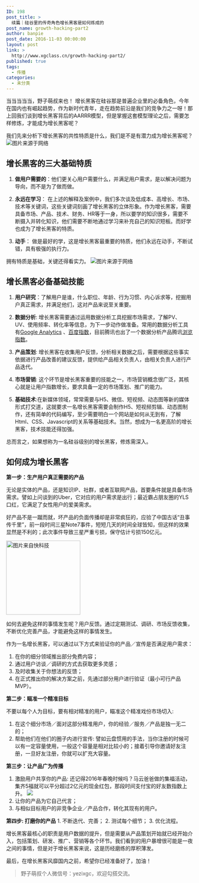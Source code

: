 ```yaml
---
ID: 198
post_title: >
  续篇｜硅谷里的传奇角色增长黑客是如何炼成的
post_name: growth-hacking-part2
author: banpie
post_date: 2016-11-03 00:00:00
layout: post
link: >
  http://www.xgclass.cn/growth-hacking-part2/
published: true
tags:
  - 传播
categories:
  - 未分类
---
```

当当当当当，野子萌叔来也！ 增长黑客在硅谷那是普遍企业里的必备角色，今年在国内也有崛起趋势，作为新时代青年，走在趋势前沿是我们的竞争力之一呀！那上回我们谈到增长黑客背后的AARRR模型，但是掌握这套模型理论之后，需要怎样修炼，才能成为增长黑客呢？

我们先来分析下增长黑客的共性特质是什么，我们是不是有潜力成为增长黑客呢？ ![图片来源于网络][1]

## 增长黑客的三大基础特质

1.  **做用户需要的**：他们更关心用户需要什么，并满足用户需求，是以解决问题为导向，而不是为了做而做。

2.  **永远在学习**： 在上述的解释及案例中，我们多次谈及低成本、高增长、市场、技术等关键词，这些关键词刻画了增长黑客的立体形象。作为增长黑客，需要具备市场、产品、技术、财务、HR等于一身，所以要学的知识很多，需要不断摄入并转化知识，他们需要不断地通过学习来补充自己的知识短板。而好学也成为了增长黑客的特质。

3.  **动手**： 做是最好的学，这是增长黑客最重要的特质，他们永远在动手，不断试错，具有极强的执行力。

拥有特质是基础，关键还得看实力。 ![图片来源于网络][2]

## 增长黑客必备基础技能

1.  **用户研究**：了解用户是谁，什么职位、年龄、行为习惯、内心诉求等，挖掘用户真正需求，并满足他们，这对产品来说至关重要。

2.  **数据分析**: 增长黑客需要通过运用数据分析工具挖掘市场需求，了解PV、UV、使用频率、转化率等信息，为下一步动作做准备。常用的数据分析工具有[Google Analytics][3]​ 、[百度指数][4]，目前腾讯也出了一个数据分析产品腾讯[浏览指数][5]。

3.  **产品策划**: 增长黑客在收集用户反馈，分析相关数据之后，需要根据这些事实依据进行产品改善的建议反馈，提供给产品相关负责人，由相关负责人进行产品迭代。

4.  **市场营销**: 这个环节是增长黑客重要的技能之一，市场营销概念很广泛，其核心就是让用户指数增长，要求具备一定的市场策划、推广的能力。

5.  **基础技术**:在新媒体领域，常常需要与H5、微信、短视频、动态图等新的媒体形式打交道，这就要求一名增长黑客需要会制作H5、短视频剪辑、动态图制作，还有简单的代码编写，至少需要明白一个网站是如何从无到有，了解Html、CSS、Javascript的关系等基础技术。当然，想成为一名更高阶的增长黑客，技术技能还得加强。

总而言之，如果想称为一名硅谷级别的增长黑客，修炼需深入。

## 如何成为增长黑客

**第一步：生产用户真正需要的产品**

无论是实体的产品，还是知识IP、社群，或者互联网产品，首要条件就是具备市场需求。譬如上问谈到的Uber，它对应的用户需求是出行；最近霸占朋友圈的YLS口红，它满足了女性用户的爱美需求。

好产品不是一蹴而就，坏产品的负面传播却是非常疯狂的，应验了中国古话“丑事传千里”，前一段时间三星Note7事件，短短几天的时间全球皆知，但这样的效果显然是不利的；此次事件导致三星严重亏损，保守估计亏损150亿元。

<img class="alignnone size-full wp-image-624" src="http://www.xgclass.cn/wp-content/uploads/2018/11/9210c10d509ae2db.jpg" width="200" height="200" alt="图片来自快科技" />

如何去避免这样的事情发生呢？用户反馈。通过定期测试、调研、市场反馈收集，不断优化完善产品，才能避免这样的事情发生。

作为一名增长黑客，可以通过以下方式来验证你的产品／宣传是否满足用户需求：

1.  在你的细分领域推出部分免费内容；
2.  通过用户访谈／调研的方式去获取更多灵感；
3.  及时收集关于你想法的反馈；
4.  在正式推出你的解决方案之前，先通过部分用户进行验证（最小可行产品MVP）。

**第二步：瞄准一个精准目标**

不要以每个人为目标，要有相对精准的用户，瞄准这个精准戏份市场切入:

1.  在这个细分市场／面对这部分精准用户，你的经验／服务／产品是独一无二的；
2.  帮助他们在他们的圈子内进行宣传: 譬如云盘惯用的手法，当你注册的时候可以有一定容量使用，一般这个容量是相对比较小的；接着引导你邀请好友注册，一旦好友注册，你就可以扩充大容量。

**第三步：让产品广为传播**

1.  激励用户共享你的产品: 还记得2016年春晚时候吗？马云爸爸做的集福活动，集齐5福就可以平分超过2亿元的现金红包，那段时间支付宝的好友数指数上升。 ![][6]
2.  让你的产品为它自己代言；
3.  与相似目标用户的非竞争企业／产品合作，转化其现有的用户。

**第四步: 打磨你的产品** 1. 不断迭代、完善； 2. 测试每个细节； 3. 优化流程。

增长黑客最核心的职责是用户数据的提升，但是需要从产品策划开始就已经开始介入，包括策划、研发、推广、营销等各个环节。我们看到的用户暴增很可能是一夜之间的事情，但是对于增长黑客来说，这是历经磨练的厚积薄发。

最后，在增长黑客风靡国内之前，希望你已经准备好了，加油！

> 野子萌叔个人微信号：yezixgc，欢迎勾搭交流。

 [1]: http://obfe8r4sl.bkt.clouddn.com/growth-hacker5.jpg
 [2]: http://obfe8r4sl.bkt.clouddn.com/growth-hacker.jpg
 [3]: https://analytics.google.com/
 [4]: http://index.baidu.com/
 [5]: http://tbi.tencent.com/
 [6]: http://obfe8r4sl.bkt.clouddn.com/%E6%9C%AA%E6%A0%87%E9%A2%98-1.jpg